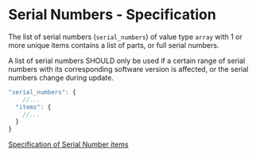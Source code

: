 # Serial Numbers - Specification

The list of serial numbers (`serial_numbers`) of value type `array` with 1 or
more unique items contains a list of parts, or full serial numbers.

A list of serial numbers SHOULD only be used if a certain range of serial
numbers with its corresponding software version is affected, or the serial
numbers change during update.

```javascript
"serial_numbers": {
    //...
  "items": {
    //...
  }
}
```

[Specification of Serial Number items](serial_numbers/serial_number-spec.en.md)
